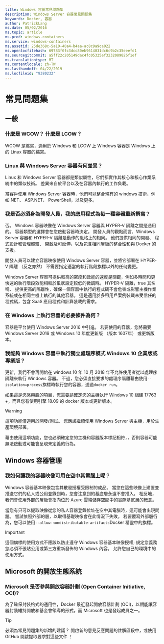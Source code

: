 ```yaml
---
title: Windows 容器常見問題集
description: Windows Server 容器常見問題集
keywords: Docker, 容器
author: PatrickLang
ms.date: 05/02/2016
ms.topic: article
ms.prod: windows-containers
ms.service: windows-containers
ms.assetid: 25de368c-5a10-40a4-b4aa-ac8c9a9ca022
ms.openlocfilehash: 69783f0fc3dcc80eb9614031dc6c9b2c35eeefd1
ms.sourcegitcommit: a5ff22c205149dac4fc05325ef3232089826f1ef
ms.translationtype: MT
ms.contentlocale: zh-TW
ms.lasthandoff: 04/22/2019
ms.locfileid: "9380232"
---
```

# <a name="frequently-asked-questions"></a>常見問題集

## <a name="general"></a>一般

### <a name="what-is-wcow-what-is-lcow"></a>什麼是 WCOW？ 什麼是 LCOW？

WCOW 是縮寫，適用於 Windows 和 LCOW 上 Windows 容器是 Windows 上的 Linux 容器的縮寫。

### <a name="what-is-the-difference-between-linux-and-windows-server-containers"></a>Linux 與 Windows Server 容器有何差異？

Linux 和 Windows Server 容器都是類似屬性，它們都實作其核心和核心作業系統中的類似技術。 差異來自於平台以及在容器內執行的工作負載。  

當客戶使用 Windows Server 容器時，他們可以整合現有的 windows 技術，例如.NET、 ASP.NET、 PowerShell，以及更多。

### <a name="as-a-developer-do-i-have-to-rewrite-my-app-for-each-type-of-container"></a>我是否必須身為開發人員，我的應用程式為每一種容器重新撰寫？

否。 Windows 容器映像在 Windows Server 容器與 HYPER-V 隔離之間是通用的。 容器類型的選擇會在您啟動容器時決定。 開發人員的觀點而言，Windows Server 容器和 HYPER-V 隔離是動作的風格上的相同。 他們提供相同的開發、 程式設計和管理體驗、 開啟及可延伸，以及包含相同層級的整合性和與 Docker 的支援。

開發人員可以建立容器映像使用 Windows Server 容器，並將它部署在 HYPER-V 隔離 （反之亦然） 不需要指定適當的執行階段旗標以外的任何變更。

Windows Server 容器可提供較高的密度和效能的速度是關鍵，例如多時間和更快速的執行階段效能相較於巢狀設定較低的微調時。 HYPER-V 隔離，true 其名稱、 提供更高的隔離性，確保一個容器中執行的程式碼不會危害或影響主機作業系統或在相同主機上執行的其他容器。 這是適用於多租用戶案例裝載未受信任的程式碼，包含 SaaS 應用程式和計算裝載的需求。

### <a name="what-are-the-prerequisites-for-running-containers-on-windows"></a>在 Windows 上執行容器的必要條件為何？

容器是平台使用 Windows Server 2016 中引進。 若要使用的容器，您將需要 Windows Server 2016 或 Windows 10 年度更新版 （版本 1607年） 或更新版本。

### <a name="can-i-run-windows-containers-in-process-isolated-mode-on-windows-10-enterprise-or-professional"></a>我能夠 Windows 容器中執行獨立處理序模式 Windows 10 企業版或專業版？

更新，我們不會再開始在 windows 10 年 10 月 2018 年不允許使用者從以處理序隔離來執行 Windows 容器。 不過，您必須直接要求的處理序隔離藉由使用`--isolation=process`旗標時執行您的容器，透過`docker run`。

如果這是您感興趣的項目，您需要請確定您的主機執行 Windows 10 組建 17763 +，而且您有使用引擎 18.09 的 docker 版本或更新版本。

> [!WARNING]
> 這項功能僅適用於開發/測試。 您應該繼續使用 Windows Server 與主機，用於生產環境部署。
>
> 藉由使用這項功能，您也必須確定您的主機和容器版本標記相符，，否則容器可能無法啟動或可能會呈現未定義的行為。

## <a name="windows-container-management"></a>Windows 容器管理

### <a name="how-do-i-make-my-container-images-available-on-air-gapped-machines"></a>我如何讓我的容器映像可用在空中其電腦上呢？

Windows 容器基本映像包含其散發授權受限制的成品。 當您在這些映像上建置並推送它們的私人或公用登錄到時，您會注意到的基底層永遠不會推入。 相反地，我們會使用外部的層級會指向位於 Azure 雲端儲存空間中的實際基底層的概念。

當您有只可以提取映像從您的私人容器登錄位址在空中其電腦時，這可能會出現問題。 嘗試依照外部的層，以取得基礎映像會在此情況下失敗。 若要覆寫外部層行為，您可以使用`--allow-nondistributable-artifacts`Docker 精靈中的旗標。

> [!IMPORTANT]
> 這個旗標的使用方式不應該以防止遵守 Windows 容器基本映像授權; 規定您義務您必須不張貼公用或第三方重新發佈的 Windows 內容。 允許您自己的環境中的使用方式。

## <a name="microsofts-open-ecosystem"></a>Microsoft 的開放生態系統

### <a name="is-microsoft-participating-in-the-open-container-initiative-oci"></a>Microsoft 是否參與開放容器計劃 (Open Container Initiative, OCI)?

為了確保封裝格式的通用性，Docker 最近發起開放容器計劃 (OCI)，以期能讓容器封裝維持開放和基金會領導的形式，而 Microsoft 也是發起成員之一。

> [!TIP]
> 必須為常見問題集的新增的建議？ 開啟新的意見反應問題的註解區段中，或使用 GitHub 開啟提取要求對這些文件 ！
